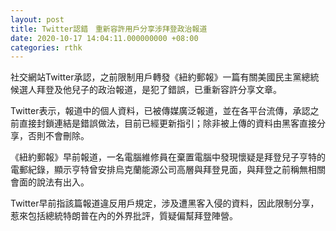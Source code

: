 ```yaml
---
layout: post
title: Twitter認錯　重新容許用戶分享涉拜登政治報道
date: 2020-10-17 14:04:11.000000000 +08:00
categories: rthk
---
```


社交網站Twitter承認，之前限制用戶轉發《紐約郵報》一篇有關美國民主黨總統候選人拜登及他兒子的政治報道，是犯了錯誤，已重新容許分享文章。

Twitter表示，報道中的個人資料，已被傳媒廣泛報道，並在各平台流傳，承認之前直接封鎖連結是錯誤做法，目前已經更新指引；除非被上傳的資料由黑客直接分享，否則不會刪除。

《紐約郵報》早前報道，一名電腦維修員在棄置電腦中發現懷疑是拜登兒子亨特的電郵紀錄，顯示亨特曾安排烏克蘭能源公司高層與拜登見面，與拜登之前稱無相關會面的說法有出入。

Twitter早前指該篇報道違反用戶規定，涉及遭黑客入侵的資料，因此限制分享，惹來包括總統特朗普在內的外界批評，質疑偏幫拜登陣營。

